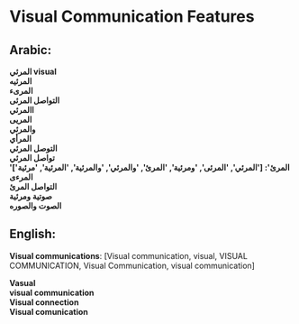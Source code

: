 # **Visual Communication Features**

## **Arabic**:
**المرئي visual**  
**المرئيه**  
**المرىء**  
**التواصل المرئى**  
**االمرئي**  
**المریی**  
**والمرئي**  
**المرأي**  
**التوصل المرئي**  
**تواصل المرئي**  
**'المرئ': ['المرئي', 'المرئى', 'ومرئية', 'المرئ', 'والمرئي', 'والمرئية', 'المرئية', 'مرئية']**  
**المرءى**  
**التواصل المرئ**  
**صوتية ومرئية**  
**الصوت والصوره**  


## **English**:

**Visual communications**: [Visual communication, visual, VISUAL COMMUNICATION, Visual Communication, visual communication]

**Vasual**  
**visual communication**  
**Visual connection**  
**Visual comunication**  
